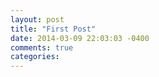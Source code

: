 ```yaml
---
layout: post
title: "First Post"
date: 2014-03-09 22:03:03 -0400
comments: true
categories: 
---
```

